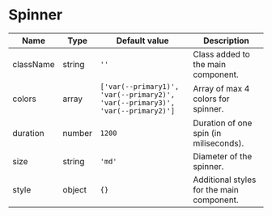 # Spinner

| Name      | Type   | Default value                                                                      | Description                               |
|-----------|--------|------------------------------------------------------------------------------------|-------------------------------------------|
| className | string | ```''```		                                                                        | Class added to the main component.        |
| colors    | array  | ```['var(--primary1)', 'var(--primary2)', 'var(--primary3)', 'var(--primary2)']``` | Array of max 4 colors for spinner.        |
| duration 	| number | ```1200```	                                                                        | Duration of one spin (in miliseconds).    |
| size 	    | string | ```'md'```	                                                                        | Diameter of the spinner.                  |
| style 	  | object | ```{}```	                                                                          | Additional styles for the main component. |
